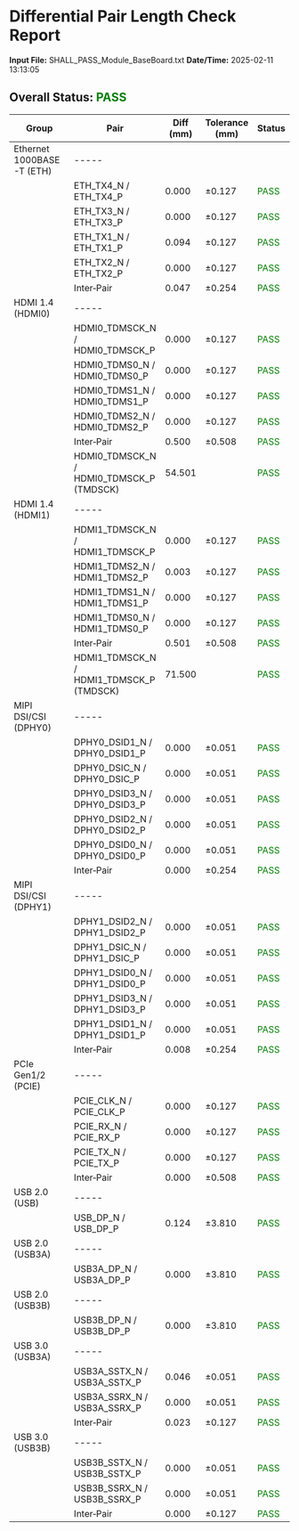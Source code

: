 # Differential Pair Length Check Report

**Input File:** SHALL_PASS_Module_BaseBoard.txt
**Date/Time:** 2025-02-11 13:13:05

## Overall Status: <span style="color:green">PASS</span>

| **Group** | **Pair** | **Diff (mm)** | **Tolerance (mm)** | **Status** |
| --- | --- | --- | --- | --- |
| Ethernet 1000BASE-T (ETH) | ----- |  |  |  |
|  | ETH_TX4_N / ETH_TX4_P | 0.000 | ±0.127 | <span style="color:green">PASS</span> |
|  | ETH_TX3_N / ETH_TX3_P | 0.000 | ±0.127 | <span style="color:green">PASS</span> |
|  | ETH_TX1_N / ETH_TX1_P | 0.094 | ±0.127 | <span style="color:green">PASS</span> |
|  | ETH_TX2_N / ETH_TX2_P | 0.000 | ±0.127 | <span style="color:green">PASS</span> |
|  | Inter‑Pair | 0.047 | ±0.254 | <span style="color:green">PASS</span> |
| HDMI 1.4 (HDMI0) | ----- |  |  |  |
|  | HDMI0_TDMSCK_N / HDMI0_TDMSCK_P | 0.000 | ±0.127 | <span style="color:green">PASS</span> |
|  | HDMI0_TDMS0_N / HDMI0_TDMS0_P | 0.000 | ±0.127 | <span style="color:green">PASS</span> |
|  | HDMI0_TDMS1_N / HDMI0_TDMS1_P | 0.000 | ±0.127 | <span style="color:green">PASS</span> |
|  | HDMI0_TDMS2_N / HDMI0_TDMS2_P | 0.000 | ±0.127 | <span style="color:green">PASS</span> |
|  | Inter‑Pair | 0.500 | ±0.508 | <span style="color:green">PASS</span> |
|  | HDMI0_TDMSCK_N / HDMI0_TDMSCK_P (TMDSCK) | 54.501 |  | <span style="color:green">PASS</span> |
| HDMI 1.4 (HDMI1) | ----- |  |  |  |
|  | HDMI1_TDMSCK_N / HDMI1_TDMSCK_P | 0.000 | ±0.127 | <span style="color:green">PASS</span> |
|  | HDMI1_TDMS2_N / HDMI1_TDMS2_P | 0.003 | ±0.127 | <span style="color:green">PASS</span> |
|  | HDMI1_TDMS1_N / HDMI1_TDMS1_P | 0.000 | ±0.127 | <span style="color:green">PASS</span> |
|  | HDMI1_TDMS0_N / HDMI1_TDMS0_P | 0.000 | ±0.127 | <span style="color:green">PASS</span> |
|  | Inter‑Pair | 0.501 | ±0.508 | <span style="color:green">PASS</span> |
|  | HDMI1_TDMSCK_N / HDMI1_TDMSCK_P (TMDSCK) | 71.500 |  | <span style="color:green">PASS</span> |
| MIPI DSI/CSI (DPHY0) | ----- |  |  |  |
|  | DPHY0_DSID1_N / DPHY0_DSID1_P | 0.000 | ±0.051 | <span style="color:green">PASS</span> |
|  | DPHY0_DSIC_N / DPHY0_DSIC_P | 0.000 | ±0.051 | <span style="color:green">PASS</span> |
|  | DPHY0_DSID3_N / DPHY0_DSID3_P | 0.000 | ±0.051 | <span style="color:green">PASS</span> |
|  | DPHY0_DSID2_N / DPHY0_DSID2_P | 0.000 | ±0.051 | <span style="color:green">PASS</span> |
|  | DPHY0_DSID0_N / DPHY0_DSID0_P | 0.000 | ±0.051 | <span style="color:green">PASS</span> |
|  | Inter‑Pair | 0.000 | ±0.254 | <span style="color:green">PASS</span> |
| MIPI DSI/CSI (DPHY1) | ----- |  |  |  |
|  | DPHY1_DSID2_N / DPHY1_DSID2_P | 0.000 | ±0.051 | <span style="color:green">PASS</span> |
|  | DPHY1_DSIC_N / DPHY1_DSIC_P | 0.000 | ±0.051 | <span style="color:green">PASS</span> |
|  | DPHY1_DSID0_N / DPHY1_DSID0_P | 0.000 | ±0.051 | <span style="color:green">PASS</span> |
|  | DPHY1_DSID3_N / DPHY1_DSID3_P | 0.000 | ±0.051 | <span style="color:green">PASS</span> |
|  | DPHY1_DSID1_N / DPHY1_DSID1_P | 0.000 | ±0.051 | <span style="color:green">PASS</span> |
|  | Inter‑Pair | 0.008 | ±0.254 | <span style="color:green">PASS</span> |
| PCIe Gen1/2 (PCIE) | ----- |  |  |  |
|  | PCIE_CLK_N / PCIE_CLK_P | 0.000 | ±0.127 | <span style="color:green">PASS</span> |
|  | PCIE_RX_N / PCIE_RX_P | 0.000 | ±0.127 | <span style="color:green">PASS</span> |
|  | PCIE_TX_N / PCIE_TX_P | 0.000 | ±0.127 | <span style="color:green">PASS</span> |
|  | Inter‑Pair | 0.000 | ±0.508 | <span style="color:green">PASS</span> |
| USB 2.0 (USB) | ----- |  |  |  |
|  | USB_DP_N / USB_DP_P | 0.124 | ±3.810 | <span style="color:green">PASS</span> |
| USB 2.0 (USB3A) | ----- |  |  |  |
|  | USB3A_DP_N / USB3A_DP_P | 0.000 | ±3.810 | <span style="color:green">PASS</span> |
| USB 2.0 (USB3B) | ----- |  |  |  |
|  | USB3B_DP_N / USB3B_DP_P | 0.000 | ±3.810 | <span style="color:green">PASS</span> |
| USB 3.0 (USB3A) | ----- |  |  |  |
|  | USB3A_SSTX_N / USB3A_SSTX_P | 0.046 | ±0.051 | <span style="color:green">PASS</span> |
|  | USB3A_SSRX_N / USB3A_SSRX_P | 0.000 | ±0.051 | <span style="color:green">PASS</span> |
|  | Inter‑Pair | 0.023 | ±0.127 | <span style="color:green">PASS</span> |
| USB 3.0 (USB3B) | ----- |  |  |  |
|  | USB3B_SSTX_N / USB3B_SSTX_P | 0.000 | ±0.051 | <span style="color:green">PASS</span> |
|  | USB3B_SSRX_N / USB3B_SSRX_P | 0.000 | ±0.051 | <span style="color:green">PASS</span> |
|  | Inter‑Pair | 0.000 | ±0.127 | <span style="color:green">PASS</span> |